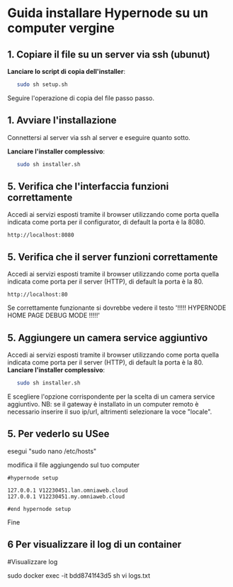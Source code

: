 
# Guida installare Hypernode su un computer vergine

## 1. Copiare il file su un server via ssh (ubunut)

 **Lanciare lo script di copia dell'installer**:
   ```bash
      sudo sh setup.sh
   ```
Seguire l'operazione di copia del file passo passo.

## 1. Avviare l'installazione

Connettersi al server via ssh al server e eseguire quanto sotto.

 **Lanciare l'installer complessivo**:
   ```bash
      sudo sh installer.sh
   ```

## 5. Verifica che l'interfaccia funzioni correttamente
Accedi ai servizi esposti tramite il browser utilizzando come porta quella indicata come porta per il configurator, di default la porta è la 8080.
   ```
   http://localhost:8080
   ```

## 5. Verifica che il server funzioni correttamente
Accedi ai servizi esposti tramite il browser utilizzando come porta quella indicata come porta per il server (HTTP), di default la porta è la 80.
   ```
   http://localhost:80
   ```
Se correttamente funzionante si dovrebbe vedere il testo '!!!!! HYPERNODE HOME PAGE DEBUG MODE !!!!!'

## 5. Aggiungere un camera service aggiuntivo
Accedi ai servizi esposti tramite il browser utilizzando come porta quella indicata come porta per il server (HTTP), di default la porta è la 80.
 **Lanciare l'installer complessivo**:
   ```bash
      sudo sh installer.sh
   ```
E scegliere l'opzione corrispondente per la scelta di un camera service aggiuntivo.
NB: se il gateway è installato in un computer remoto è necessario inserire il suo ip/url, altrimenti selezionare la voce "locale".

## 5. Per vederlo su USee

esegui "sudo nano /etc/hosts"

modifica il file aggiungendo sul tuo computer 

    #hypernode setup

    127.0.0.1 V12230451.lan.omniaweb.cloud
    127.0.0.1 V12230451.my.omniaweb.cloud

    #end hypernode setup

Fine

## 6 Per visualizzare il log di un container

   #Visualizzare log

   sudo docker exec -it bdd8741f43d5 sh
   vi logs.txt
